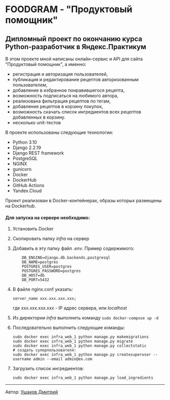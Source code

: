 # FOODGRAM - "Продуктовый помощник"
## Дипломный проект по окончанию курса Python-разработчик в Яндекс.Практикум

В этом проекте мной написаны онлайн-сервис и API для сайта "Продуктовый
помощник", а именно:

- регистрация и авторизация пользователей,
- публикация и редактирование рецептов авторизованным пользователем,
- добавление в избранное понравившегося рецепта,
- возможность подписаться на любимого автора,
- реализована фильтрация рецептов по тегам,
- добавление рецептов в корзину покупок,
- возможность скачать список ингредиентов всех рецептов добавленных в корзину.
- несколько unit-тестов



В проекте использованы следующие технологии:

* Python 3.10
* Django 2.2.19
* Django REST framework
* PostgreSQL
* NGINX
* gunicorn
* Docker
* DockerHub
* GitHub Actions
* Yandex.Cloud

Проект реализован в Docker-контейнерах, образы которых размещены на Dockerhub.

#### Для запуска на сервере необходимо:

1. Установить Docker
2. Скопировать папку _infra_ на сервер
3. Добавить в эту папку файл _.env_. Пример содержимого:

    ```
        DB_ENGINE=django.db.backends.postgresql
        DB_NAME=postgres
        POSTGRES_USER=postgres
        POSTGRES_PASSWORD=postgres
        DB_HOST=db
        DB_PORT=5432
    ```
4. В файле nginx.conf указать:

    ```nginx configuration
    server_name xxx.xxx.xxx.xxx;
    ```
   где xxx.xxx.xxx.xxx - IP адрес сервера, или _localhost_
5. Из директории _infra_ выполнить команду `sudo docker-compose up -d`
6. Последовательно выполнить следующие команды:

    ```
    sudo docker exec infra_web_1 python manage.py makemigrations
    sudo docker exec infra_web_1 python manage.py migrate
    sudo docker exec infra_web_1 python manage.py collectstatic
    # создать суперпользователя:
    sudo docker exec infra_web_1 python manage.py createsuperuser --username admin --email admin@ex.com
    ```
7. Загрузить список ингредиентов:

    ```
    sudo docker exec infra_web_1 python manage.py load_ingredients
    ```

***
Автор: [Ушаков Дмитрий](https://github.com/Voyager1744/)



